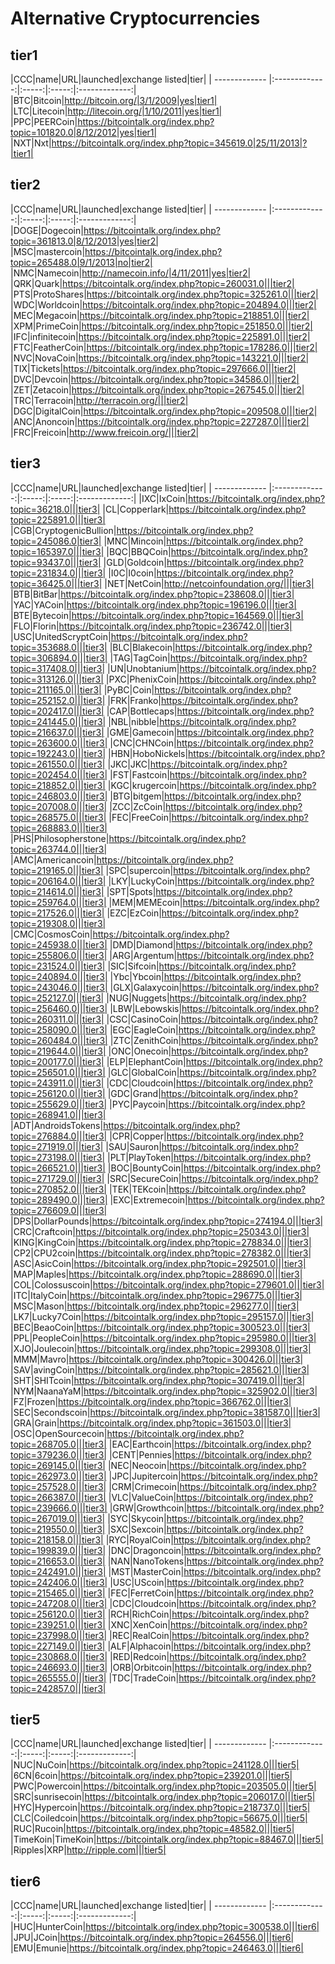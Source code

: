 # Alternative Cryptocurrencies

## tier1

|CCC|name|URL|launched|exchange listed|tier|
| ------------- |:-------------:|:-----:|:-----:|:-------------:|
|BTC|Bitcoin|http://bitcoin.org/|3/1/2009|yes|tier1|
|LTC|Litecoin|http://litecoin.org/|1/10/2011|yes|tier1|
|PPC|PEERCoin|https://bitcointalk.org/index.php?topic=101820.0|8/12/2012|yes|tier1|
|NXT|Nxt|https://bitcointalk.org/index.php?topic=345619.0|25/11/2013|?|tier1|

## tier2

|CCC|name|URL|launched|exchange listed|tier|
| ------------- |:-------------:|:-----:|:-----:|:-------------:|
|DOGE|Dogecoin|https://bitcointalk.org/index.php?topic=361813.0|8/12/2013|yes|tier2|
|MSC|mastercoin|https://bitcointalk.org/index.php?topic=265488.0|9/1/2013|no|tier2|
|NMC|Namecoin|http://namecoin.info/|4/11/2011|yes|tier2|
|QRK|Quark|https://bitcointalk.org/index.php?topic=260031.0|||tier2|
|PTS|ProtoShares|https://bitcointalk.org/index.php?topic=325261.0|||tier2|
|WDC|Worldcoin|https://bitcointalk.org/index.php?topic=204894.0|||tier2|
|MEC|Megacoin|https://bitcointalk.org/index.php?topic=218851.0|||tier2|
|XPM|PrimeCoin|https://bitcointalk.org/index.php?topic=251850.0|||tier2|
|IFC|infinitecoin|https://bitcointalk.org/index.php?topic=225891.0|||tier2|
|FTC|FeatherCoin|https://bitcointalk.org/index.php?topic=178286.0|||tier2|
|NVC|NovaCoin|https://bitcointalk.org/index.php?topic=143221.0|||tier2|
|TIX|Tickets|https://bitcointalk.org/index.php?topic=297666.0|||tier2|
|DVC|Devcoin|https://bitcointalk.org/index.php?topic=34586.0|||tier2|
|ZET|Zetacoin|https://bitcointalk.org/index.php?topic=267545.0|||tier2|
|TRC|Terracoin|http://terracoin.org/|||tier2|
|DGC|DigitalCoin|https://bitcointalk.org/index.php?topic=209508.0|||tier2|
|ANC|Anoncoin|https://bitcointalk.org/index.php?topic=227287.0|||tier2|
|FRC|Freicoin|http://www.freicoin.org/|||tier2|

## tier3

|CCC|name|URL|launched|exchange listed|tier|
| ------------- |:-------------:|:-----:|:-----:|:-------------:|
|IXC|IxCoin|https://bitcointalk.org/index.php?topic=36218.0|||tier3|
|CL|Copperlark|https://bitcointalk.org/index.php?topic=225891.0|||tier3|
|CGB|CryptogenicBullion|https://bitcointalk.org/index.php?topic=245086.0|tier3|
|MNC|Mincoin|https://bitcointalk.org/index.php?topic=165397.0|||tier3|
|BQC|BBQCoin|https://bitcointalk.org/index.php?topic=93437.0|||tier3|
|GLD|Goldcoin|https://bitcointalk.org/index.php?topic=231834.0|||tier3|
|I0C|I0coin|https://bitcointalk.org/index.php?topic=36425.0|||tier3|
|NET|NetCoin|http://netcoinfoundation.org/|||tier3|
|BTB|BitBar|https://bitcointalk.org/index.php?topic=238608.0|||tier3|
|YAC|YACoin|https://bitcointalk.org/index.php?topic=196196.0|||tier3|
|BTE|Bytecoin|https://bitcointalk.org/index.php?topic=164569.0|||tier3|
|FLO|Florin|https://bitcointalk.org/index.php?topic=236742.0|||tier3|
|USC|UnitedScryptCoin|https://bitcointalk.org/index.php?topic=353688.0|||tier3|
|BLC|Blakecoin|https://bitcointalk.org/index.php?topic=306894.0|||tier3|
|TAG|TagCoin|https://bitcointalk.org/index.php?topic=317408.0|||tier3|
|UN|Unobtanium|https://bitcointalk.org/index.php?topic=313126.0|||tier3|
|PXC|PhenixCoin|https://bitcointalk.org/index.php?topic=211165.0|||tier3|
|PyBC|Coin|https://bitcointalk.org/index.php?topic=252152.0|||tier3|
|FRK|Franko|https://bitcointalk.org/index.php?topic=202417.0|||tier3|
|CAP|Bottlecaps|https://bitcointalk.org/index.php?topic=241445.0|||tier3|
|NBL|nibble|https://bitcointalk.org/index.php?topic=216637.0|||tier3|
|GME|Gamecoin|https://bitcointalk.org/index.php?topic=263600.0|||tier3|
|CNC|CHNCoin|https://bitcointalk.org/index.php?topic=192243.0|||tier3|
|HBN|HoboNickels|https://bitcointalk.org/index.php?topic=261550.0|||tier3|
|JKC|JKC|https://bitcointalk.org/index.php?topic=202454.0|||tier3|
|FST|Fastcoin|https://bitcointalk.org/index.php?topic=218852.0|||tier3|
|KGC|krugercoin|https://bitcointalk.org/index.php?topic=246803.0|||tier3|
|BTG|bitgem|https://bitcointalk.org/index.php?topic=207008.0|||tier3|
|ZCC|ZcCoin|https://bitcointalk.org/index.php?topic=268575.0|||tier3|
|FEC|FreeCoin|https://bitcointalk.org/index.php?topic=268883.0|||tier3|
|PHS|Philosopherstone|https://bitcointalk.org/index.php?topic=263744.0|||tier3|
|AMC|Americancoin|https://bitcointalk.org/index.php?topic=219165.0|||tier3|
|SPC|supercoin|https://bitcointalk.org/index.php?topic=206164.0|||tier3|
|LKY|LuckyCoin|https://bitcointalk.org/index.php?topic=214614.0|||tier3|
|SPT|Spots|https://bitcointalk.org/index.php?topic=259764.0|||tier3|
|MEM|MEMEcoin|https://bitcointalk.org/index.php?topic=217526.0|||tier3|
|EZC|EzCoin|https://bitcointalk.org/index.php?topic=219308.0|||tier3|
|CMC|CosmosCoin|https://bitcointalk.org/index.php?topic=245938.0|||tier3|
|DMD|Diamond|https://bitcointalk.org/index.php?topic=255806.0|||tier3|
|ARG|Argentum|https://bitcointalk.org/index.php?topic=231524.0|||tier3|
|SIC|Sifcoin|https://bitcointalk.org/index.php?topic=240894.0|||tier3|
|Ybc|Ybcoin|https://bitcointalk.org/index.php?topic=243046.0|||tier3|
|GLX|Galaxycoin|https://bitcointalk.org/index.php?topic=252127.0|||tier3|
|NUG|Nuggets|https://bitcointalk.org/index.php?topic=256460.0|||tier3|
|LBW|Lebowskis|https://bitcointalk.org/index.php?topic=260311.0|||tier3|
|CSC|CasinoCoin|https://bitcointalk.org/index.php?topic=258090.0|||tier3|
|EGC|EagleCoin|https://bitcointalk.org/index.php?topic=260484.0|||tier3|
|ZTC|ZenithCoin|https://bitcointalk.org/index.php?topic=219644.0|||tier3|
|ONC|Onecoin|https://bitcointalk.org/index.php?topic=200177.0|||tier3|
|ELP|ElephantCoin|https://bitcointalk.org/index.php?topic=256501.0|||tier3|
|GLC|GlobalCoin|https://bitcointalk.org/index.php?topic=243911.0|||tier3|
|CDC|Cloudcoin|https://bitcointalk.org/index.php?topic=256120.0|||tier3|
|GDC|Grand|https://bitcointalk.org/index.php?topic=255629.0|||tier3|
|PYC|Paycoin|https://bitcointalk.org/index.php?topic=268941.0|||tier3|
|ADT|AndroidsTokens|https://bitcointalk.org/index.php?topic=276884.0|||tier3|
|CPR|Copper|https://bitcointalk.org/index.php?topic=271919.0|||tier3|
|SAU|Sauron|https://bitcointalk.org/index.php?topic=273198.0|||tier3|
|PLT|PlayToken|https://bitcointalk.org/index.php?topic=266521.0|||tier3|
|BOC|BountyCoin|https://bitcointalk.org/index.php?topic=271729.0|||tier3|
|SRC|SecureCoin|https://bitcointalk.org/index.php?topic=270852.0|||tier3|
|TEK|TEKcoin|https://bitcointalk.org/index.php?topic=289490.0|||tier3|
|EXC|Extremecoin|https://bitcointalk.org/index.php?topic=276609.0|||tier3|
|DPS|DollarPounds|https://bitcointalk.org/index.php?topic=274194.0|||tier3|
|CRC|Craftcoin|https://bitcointalk.org/index.php?topic=250343.0|||tier3|
|KING|KingCoin|https://bitcointalk.org/index.php?topic=278834.0|||tier3|
|CP2|CPU2coin|https://bitcointalk.org/index.php?topic=278382.0|||tier3|
|ASC|AsicCoin|https://bitcointalk.org/index.php?topic=292501.0|||tier3|
|MAP|Maples|https://bitcointalk.org/index.php?topic=288690.0|||tier3|
|COL|Colossuscoin|https://bitcointalk.org/index.php?topic=279601.0|||tier3|
|ITC|ItalyCoin|https://bitcointalk.org/index.php?topic=296775.0|||tier3|
|MSC|Mason|https://bitcointalk.org/index.php?topic=296277.0|||tier3|
|LK7|Lucky7Coin|https://bitcointalk.org/index.php?topic=295157.0|||tier3|
|BEC|BeaoCoin|https://bitcointalk.org/index.php?topic=300523.0|||tier3|
|PPL|PeopleCoin|https://bitcointalk.org/index.php?topic=295980.0|||tier3|
|XJO|Joulecoin|https://bitcointalk.org/index.php?topic=299308.0|||tier3|
|MMM|Mavro|https://bitcointalk.org/index.php?topic=300426.0|||tier3|
|SAV|avingCoin|https://bitcointalk.org/index.php?topic=285621.0|||tier3|
|SHT|SHITcoin|https://bitcointalk.org/index.php?topic=307419.0|||tier3|
|NYM|NaanaYaM|https://bitcointalk.org/index.php?topic=325902.0|||tier3|
|FZ|Frozen|https://bitcointalk.org/index.php?topic=366762.0|||tier3|
|SEC|Secondscoin|https://bitcointalk.org/index.php?topic=381587.0|||tier3|
|GRA|Grain|https://bitcointalk.org/index.php?topic=361503.0|||tier3|
|OSC|OpenSourcecoin|https://bitcointalk.org/index.php?topic=268705.0|||tier3|
|EAC|Earthcoin|https://bitcointalk.org/index.php?topic=379236.0|||tier3|
|CENT|Pennies|https://bitcointalk.org/index.php?topic=269145.0|||tier3|
|NEC|Neocoin|https://bitcointalk.org/index.php?topic=262973.0|||tier3|
|JPC|Jupitercoin|https://bitcointalk.org/index.php?topic=257528.0|||tier3|
|CRM|Crimecoin|https://bitcointalk.org/index.php?topic=266387.0|||tier3|
|VLC|ValueCoin|https://bitcointalk.org/index.php?topic=239666.0|||tier3|
|GRW|Growthcoin|https://bitcointalk.org/index.php?topic=267019.0|||tier3|
|SYC|Skycoin|https://bitcointalk.org/index.php?topic=219550.0|||tier3|
|SXC|Sexcoin|https://bitcointalk.org/index.php?topic=218158.0|||tier3|
|RYC|RoyalCoin|https://bitcointalk.org/index.php?topic=199839.0|||tier3|
|DNC|Dragoncoin|https://bitcointalk.org/index.php?topic=216653.0|||tier3|
|NAN|NanoTokens|https://bitcointalk.org/index.php?topic=242491.0|||tier3|
|MST|MasterCoin|https://bitcointalk.org/index.php?topic=242406.0|||tier3|
|USC|UScoin|https://bitcointalk.org/index.php?topic=215465.0|||tier3|
|FEC|FerretCoin|https://bitcointalk.org/index.php?topic=247208.0|||tier3|
|CDC|Cloudcoin|https://bitcointalk.org/index.php?topic=256120.0|||tier3|
|RCH|RichCoin|https://bitcointalk.org/index.php?topic=239251.0|||tier3|
|XNC|XenCoin|https://bitcointalk.org/index.php?topic=237998.0|||tier3|
|REC|RealCoin|https://bitcointalk.org/index.php?topic=227149.0|||tier3|
|ALF|Alphacoin|https://bitcointalk.org/index.php?topic=230868.0|||tier3|
|RED|Redcoin|https://bitcointalk.org/index.php?topic=246693.0|||tier3|
|ORB|Orbitcoin|https://bitcointalk.org/index.php?topic=265555.0|||tier3|
|TDC|TradeCoin|https://bitcointalk.org/index.php?topic=242857.0|||tier3|

## tier5

|CCC|name|URL|launched|exchange listed|tier|
| ------------- |:-------------:|:-----:|:-----:|:-------------:|
|NUC|NuCoin|https://bitcointalk.org/index.php?topic=241128.0|||tier5|
|6CN|6coin|https://bitcointalk.org/index.php?topic=239201.0|||tier5|
|PWC|Powercoin|https://bitcointalk.org/index.php?topic=203505.0|||tier5|
|SRC|sunrisecoin|https://bitcointalk.org/index.php?topic=206017.0|||tier5|
|HYC|Hypercoin|https://bitcointalk.org/index.php?topic=218737.0|||tier5|
|CLC|Coiledcoin|https://bitcointalk.org/index.php?topic=56675.0|||tier5|
|RUC|Rucoin|https://bitcointalk.org/index.php?topic=48582.0|||tier5|
|TimeKoin|TimeKoin|https://bitcointalk.org/index.php?topic=88467.0|||tier5|
|Ripples|XRP|http://ripple.com|||tier5|

## tier6

|CCC|name|URL|launched|exchange listed|tier|
| ------------- |:-------------:|:-----:|:-----:|:-------------:|
|HUC|HunterCoin|https://bitcointalk.org/index.php?topic=300538.0|||tier6|
|JPU|JCoin|https://bitcointalk.org/index.php?topic=264556.0|||tier6|
|EMU|Emunie|https://bitcointalk.org/index.php?topic=246463.0|||tier6|
